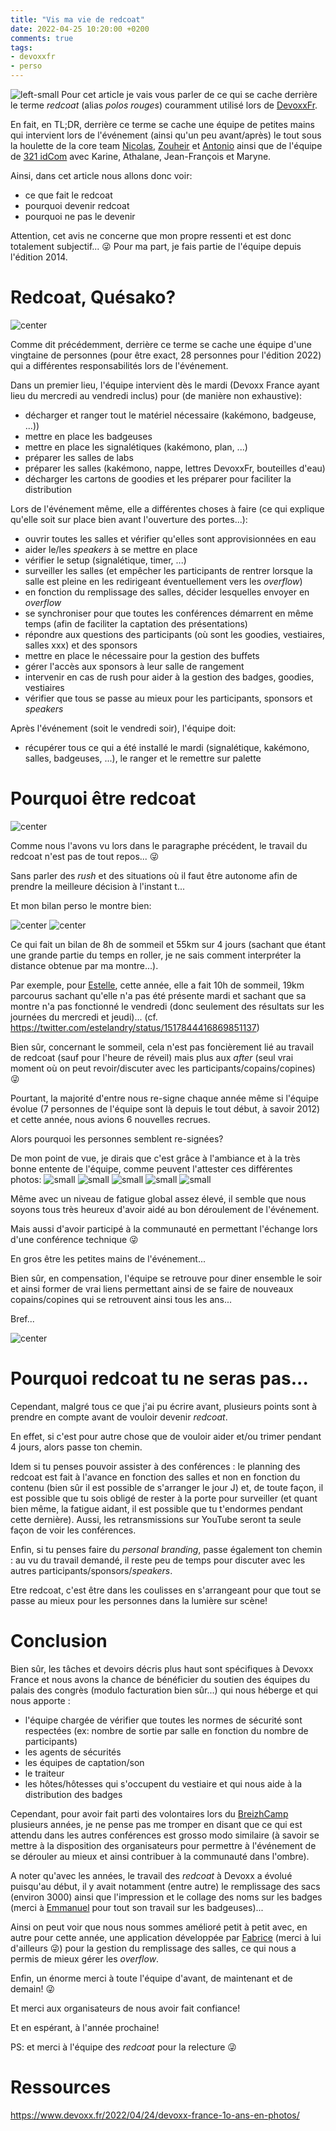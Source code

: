 ```yaml
---
title: "Vis ma vie de redcoat"
date: 2022-04-25 10:20:00 +0200
comments: true
tags: 
- devoxxfr
- perso
---
```

![left-small](/images/redcoat/logo_devoxx_france_2019_simple.png)
Pour cet article je vais vous parler de ce qui se cache derrière le terme _redcoat_ (alias _polos rouges_) couramment utilisé lors de [DevoxxFr](https://www.devoxx.fr/).

En fait, en TL;DR, derrière ce terme se cache une équipe de petites mains qui intervient lors de l'événement (ainsi qu'un peu avant/après) le tout sous la houlette de la core team [Nicolas](https://twitter.com/nmartignole), [Zouheir](https://twitter.com/zouheircadi) et [Antonio](https://twitter.com/agoncal) ainsi que de l'équipe de [321 idCom](https://321idcom.fr/) avec Karine, Athalane, Jean-François et Maryne.

<!-- more -->

Ainsi, dans cet article nous allons donc voir:
- ce que fait le redcoat
- pourquoi devenir redcoat
- pourquoi ne pas le devenir

<div class="note">

Attention, cet avis ne concerne que mon propre ressenti et est donc totalement subjectif... :stuck_out_tongue_winking_eye: 
Pour ma part, je fais partie de l'équipe depuis l'édition 2014.

</div>


# Redcoat, Quésako?

![center](/images/redcoat/FQ8H-1qWYAADXiL.jpeg)

Comme dit précédemment, derrière ce terme se cache une équipe d'une vingtaine de personnes (pour être exact, 28 personnes pour l'édition 2022) qui a différentes responsabilités lors de l'événement.

Dans un premier lieu, l'équipe intervient dès le mardi (Devoxx France ayant lieu du mercredi au vendredi inclus) pour (de manière non exhaustive):
- décharger et ranger tout le matériel nécessaire (kakémono, badgeuse, ...))
- mettre en place les badgeuses
- mettre en place les signalétiques (kakémono, plan, ...)
- préparer les salles de labs
- préparer les salles (kakémono, nappe, lettres DevoxxFr, bouteilles d'eau)
- décharger les cartons de goodies et les préparer pour faciliter la distribution

Lors de l'événement même, elle a différentes choses à faire (ce qui explique qu'elle soit sur place bien avant l'ouverture des portes...):
- ouvrir toutes les salles et vérifier qu'elles sont approvisionnées en eau
- aider le/les _speakers_ à se mettre en place
- vérifier le setup (signalétique, timer, ...)
- surveiller les salles (et empêcher les participants de rentrer lorsque la salle est pleine en les redirigeant éventuellement vers les _overflow_)
- en fonction du remplissage des salles, décider lesquelles envoyer en _overflow_
- se synchroniser pour que toutes les conférences démarrent en même temps (afin de faciliter la captation des présentations)
- répondre aux questions des participants (où sont les goodies, vestiaires, salles xxx) et des sponsors
- mettre en place le nécessaire pour la gestion des buffets
- gérer l'accès aux sponsors à leur salle de rangement
- intervenir en cas de rush pour aider à la gestion des badges, goodies, vestiaires
- vérifier que tous se passe au mieux pour les participants, sponsors et _speakers_

Après l'événement (soit le vendredi soir), l'équipe doit:
- récupérer tous ce qui a été installé le mardi (signalétique, kakémono, salles, badgeuses, ...), le ranger et le remettre sur palette

# Pourquoi être redcoat

![center](/images/redcoat/FQ8IAjMWYAAnk3G.jpeg)

Comme nous l'avons vu lors dans le paragraphe précédent, le travail du redcoat n'est pas de tout repos... :stuck_out_tongue_winking_eye: 

Sans parler des _rush_ et des situations où il faut être autonome afin de prendre la meilleure décision à l'instant t...

Et mon bilan perso le montre bien:

![center](/images/redcoat/sommeil.png)
![center](/images/redcoat/distance.png)

Ce qui fait un bilan de 8h de sommeil et 55km sur 4 jours (sachant que étant une grande partie du temps en roller, je ne sais comment interpréter la distance obtenue par ma montre...).

Par exemple, pour [Estelle](https://twitter.com/estelandry), cette année, elle a fait 10h de sommeil, 19km parcourus sachant qu'elle n'a pas été présente mardi et sachant que sa montre n'a pas fonctionné le vendredi (donc seulement des résultats sur les journées du mercredi et jeudi)... (cf. https://twitter.com/estelandry/status/1517844416869851137)

Bien sûr, concernant le sommeil, cela n'est pas foncièrement lié au travail de redcoat (sauf pour l'heure de réveil) mais plus aux _after_ (seul vrai moment où on peut revoir/discuter avec les participants/copains/copines) :stuck_out_tongue_winking_eye:

Pourtant, la majorité d'entre nous re-signe chaque année même si l'équipe évolue (7 personnes de l'équipe sont là depuis le tout début, à savoir 2012) et cette année, nous avions 6 nouvelles recrues.

Alors pourquoi les personnes semblent re-signées? 

De mon point de vue, je dirais que c'est grâce à l'ambiance et à la très bonne entente de l'équipe, comme peuvent l'attester ces différentes photos:
![small](/images/redcoat/FQ-4UACXoAIhNOk.jpeg)
![small](/images/redcoat/FQ-G30nX0AAi_Lm.jpeg)
![small](/images/redcoat/FQ-xmHRXwAcSGuo.jpeg)
![small](/images/redcoat/FQ-0RHYXIAEKekR.jpeg)
![small](/images/redcoat/FQ9eQJtXsAAyVtm.jpeg)

Même avec un niveau de fatigue global assez élevé, il semble que nous soyons tous très heureux d'avoir aidé au bon déroulement de l'événement.

Mais aussi d'avoir participé à la communauté en permettant l'échange lors d'une conférence technique :stuck_out_tongue_winking_eye: 

En gros être les petites mains de l'événement... 

Bien sûr, en compensation, l'équipe se retrouve pour diner ensemble le soir et ainsi former de vrai liens permettant ainsi de se faire de nouveaux copains/copines qui se retrouvent ainsi tous les ans...

Bref...

![center](/images/redcoat/FQ8H_zaXEAAqgbM.jpeg)

# Pourquoi redcoat tu ne seras pas...

Cependant, malgré tous ce que j'ai pu écrire avant, plusieurs points sont à prendre en compte avant de vouloir devenir _redcoat_.

En effet, si c'est pour autre chose que de vouloir aider et/ou trimer pendant 4 jours, alors passe ton chemin.

Idem si tu penses pouvoir assister à des conférences : le planning des redcoat est fait à l'avance en fonction des salles et non en fonction du contenu (bien sûr il est possible de s'arranger le jour J) et, de toute façon, il est possible que tu sois obligé de rester à la porte pour surveiller (et quant bien même, la fatigue aidant, il est possible que tu t'endormes pendant cette dernière). Aussi, les retransmissions sur YouTube seront ta seule façon de voir les conférences.

Enfin, si tu penses faire du _personal branding_, passe également ton chemin : au vu du travail demandé, il reste peu de temps pour discuter avec les autres participants/sponsors/_speakers_.

Etre redcoat, c'est être dans les coulisses en s'arrangeant pour que tout se passe au mieux pour les personnes dans la lumière sur scène!


# Conclusion

Bien sûr, les tâches et devoirs décris plus haut sont spécifiques à Devoxx France et nous avons la chance de bénéficier du soutien des équipes du palais des congrès (modulo facturation bien sûr...) qui nous héberge et qui nous apporte :
- l'équipe chargée de vérifier que toutes les normes de sécurité sont respectées (ex: nombre de sortie par salle en fonction du nombre de participants)
- les agents de sécurités
- les équipes de captation/son
- le traiteur
- les hôtes/hôtesses qui s'occupent du vestiaire et qui nous aide à la distribution des badges

Cependant, pour avoir fait parti des volontaires lors du [BreizhCamp](https://www.breizhcamp.org/) plusieurs années, je ne pense pas me tromper en disant que ce qui est attendu dans les autres conférences est grosso modo similaire (à savoir se mettre à la disposition des organisateurs pour permettre à l'événement de se dérouler au mieux et ainsi contribuer à la communauté dans l'ombre). 

A noter qu'avec les années, le travail des _redcoat_ à Devoxx a évolué puisqu'au début, il y avait notamment (entre autre) le remplissage des sacs (environ 3000) ainsi que l'impression et le collage des noms sur les badges (merci à [Emmanuel](https://twitter.com/moyowi) pour tout son travail sur les badgeuses)...

Ainsi on peut voir que nous nous sommes amélioré petit à petit avec, en autre pour cette année, une application développée par [Fabrice](https://twitter.com/fsznajderman) (merci à lui d'ailleurs :stuck_out_tongue_winking_eye:) pour la gestion du remplissage des salles, ce qui nous a permis de mieux gérer les _overflow_.

Enfin, un énorme merci à toute l'équipe d'avant, de maintenant et de demain! :stuck_out_tongue_winking_eye: 

Et merci aux organisateurs de nous avoir fait confiance!

Et en espérant, à l'année prochaine!

PS: et merci à l'équipe des _redcoat_ pour la relecture :stuck_out_tongue_winking_eye:


# Ressources

https://www.devoxx.fr/2022/04/24/devoxx-france-1o-ans-en-photos/



